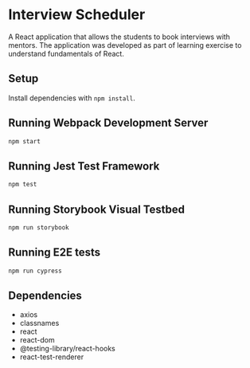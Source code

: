 # Interview Scheduler
A React application that allows the students to book interviews with mentors. The application was developed as part of learning exercise to understand fundamentals of React.



## Setup

Install dependencies with `npm install`.

## Running Webpack Development Server

```sh
npm start
```

## Running Jest Test Framework

```sh
npm test
```

## Running Storybook Visual Testbed

```sh
npm run storybook
```

## Running E2E tests
```sh
npm run cypress
```

## Dependencies

- axios
- classnames
- react
- react-dom
- @testing-library/react-hooks
- react-test-renderer





